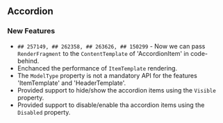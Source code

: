 ##  Accordion

###    New Features

- `## 257149, ## 262358, ## 263626, ## 150299` - Now we can pass `RenderFragment` to the `ContentTemplate` of 'AccordionItem' in code-behind.
- Enchanced the performance of `ItemTemplate` rendering.
- The `ModelType` property is not a mandatory API for the features 'ItemTemplate' and 'HeaderTemplate'.
- Provided support to hide/show the accordion items using the `Visible` property.
- Provided support to disable/enable tha accordion items using the `Disabled` property.
